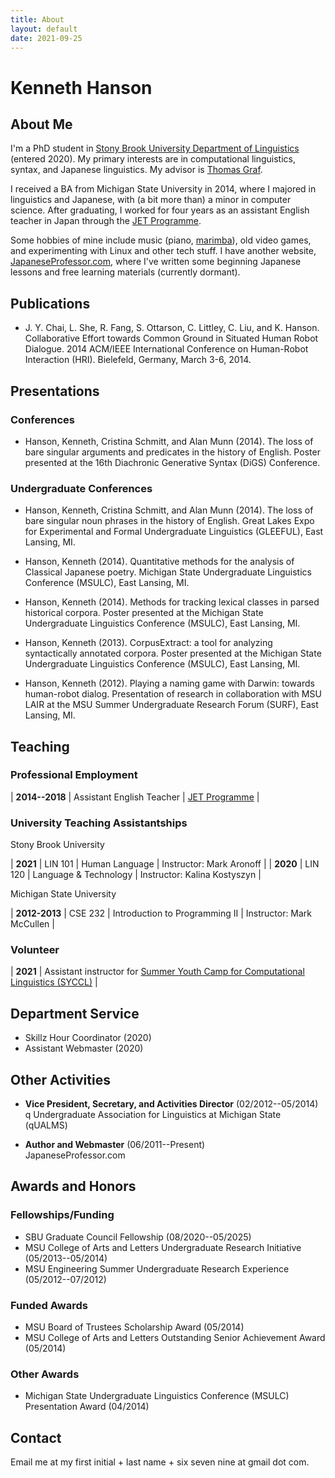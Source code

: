 ```yaml
---
title: About
layout: default
date: 2021-09-25
---
```


# Kenneth Hanson

## About Me

I'm a PhD student in [Stony Brook University Department of Linguistics][sbling] (entered 2020). My primary interests are in computational linguistics, syntax, and Japanese linguistics. My advisor is [Thomas Graf][graf].

I received a BA from Michigan State University in 2014, where I majored in linguistics and Japanese, with (a bit more than) a minor in computer science. After graduating, I worked for four years as an assistant English teacher in Japan through the [JET Programme][jet].

Some hobbies of mine include music (piano, [marimba][]), old video games, and experimenting with Linux and other tech stuff. I have another website, [JapaneseProfessor.com][jp], where I've written some beginning Japanese lessons and free learning materials (currently dormant).


## Publications

* J. Y. Chai, L. She, R. Fang, S. Ottarson, C. Littley, C. Liu, and K. Hanson. Collaborative Effort towards Common Ground in Situated Human Robot Dialogue. 2014 ACM/IEEE International Conference on Human-Robot Interaction (HRI). Bielefeld, Germany, March 3-6, 2014.


## Presentations

### Conferences

* Hanson, Kenneth, Cristina Schmitt, and Alan Munn (2014). The loss of bare singular arguments and predicates in the history of English. Poster presented at the 16th Diachronic Generative Syntax (DiGS) Conference.

### Undergraduate Conferences

* Hanson, Kenneth, Cristina Schmitt, and Alan Munn (2014). The loss of bare singular noun phrases in the history of English. Great Lakes Expo for Experimental and Formal Undergraduate Linguistics (GLEEFUL), East Lansing, MI.

* Hanson, Kenneth (2014). Quantitative methods for the analysis of Classical Japanese poetry. Michigan State Undergraduate Linguistics Conference (MSULC), East Lansing, MI.

* Hanson, Kenneth (2014). Methods for tracking lexical classes in parsed historical corpora. Poster presented at the Michigan State Undergraduate Linguistics Conference (MSULC), East Lansing, MI.

* Hanson, Kenneth (2013). CorpusExtract: a tool for analyzing syntactically annotated corpora. Poster presented at the Michigan State Undergraduate Linguistics Conference (MSULC), East Lansing, MI.

* Hanson, Kenneth (2012). Playing a naming game with Darwin: towards human-robot dialog. Presentation of research in collaboration with MSU LAIR at the MSU Summer Undergraduate Research Forum (SURF), East Lansing, MI.


## Teaching

### Professional Employment

| **2014--2018** | Assistant English Teacher | [JET Programme][jet] |

### University Teaching Assistantships

Stony Brook University

| **2021** | LIN 101 | Human Language | Instructor: Mark Aronoff |
| **2020** | LIN 120 | Language & Technology | Instructor: Kalina Kostyszyn |

Michigan State University

| **2012-2013** | CSE 232 | Introduction to Programming II | Instructor: Mark McCullen |

### Volunteer

| **2021** | Assistant instructor for [Summer Youth Camp for Computational Linguistics (SYCCL)][syccl] |


## Department Service

* Skillz Hour Coordinator (2020)
* Assistant Webmaster (2020)


## Other Activities

* **Vice President, Secretary, and Activities Director** (02/2012--05/2014)  
  q Undergraduate Association for Linguistics at Michigan State (qUALMS)

* **Author and Webmaster** (06/2011--Present)  
  JapaneseProfessor.com


## Awards and Honors

### Fellowships/Funding

* SBU Graduate Council Fellowship (08/2020--05/2025)
* MSU College of Arts and Letters Undergraduate Research Initiative (05/2013--05/2014)
* MSU Engineering Summer Undergraduate Research Experience (05/2012--07/2012)

### Funded Awards

* MSU Board of Trustees Scholarship Award (05/2014)
* MSU College of Arts and Letters Outstanding Senior Achievement Award (05/2014)

### Other Awards

* Michigan State Undergraduate Linguistics Conference (MSULC) Presentation Award (04/2014)


## Contact

Email me at my first initial + last name + six seven nine at gmail dot com.

[cse232]: https://www.cse.msu.edu/~cse232
[graf]: https://thomasgraf.net
[jet]: https://www.jetprogramme.org
[jp]: https://www.japaneseprofessor.com
[lair]: https://lair.cse.msu.edu/
[marimba]: https://en.wikipedia.org/wiki/Marimba
[qUALMS]: https://www.msu.edu/~qualms
[sbling]: https://linguistics.stonybrook.edu
[syccl]: https://calendar.stonybrook.edu/site/iacs/event/summer-youth-camp-for-computational-linguistics-syccl-1/
